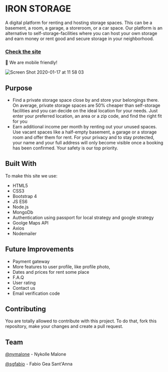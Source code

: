# IRON STORAGE 
A digital platform for renting and hosting storage spaces. This can be a basement, a room, a garage, a storeroom, or a car space. Our platform is an alternative to self-storage-facilities where you can host your own storage and earn money or rent good and secure storage in your neighborhood.
### [Check the site](https://iron-storage.herokuapp.com)

:iphone: We are mobile friendly! 



![Screen Shot 2020-01-17 at 11 58 03](https://user-images.githubusercontent.com/54912285/72621778-a77dd600-3920-11ea-9bf0-1a52b1af3dd3.png)

## Purpose
* Find a private storage space close by and store your belongings there. On average, private storage spaces are 50% cheaper than self-storage facilities and you can decide on the ideal location for your needs. Just enter your preferred location, an area or a zip code, and find the right fit for you
* Earn additional income per month by renting out your unused spaces. Use vacant spaces like a half-empty basement, a garage or a storage room and offer them for rent. For your privacy and to stay protected, your name and your full address will only become visible once a booking has been confirmed. Your safety is our top priority.


## Built With
To make this site we use: 
* HTML5
* CSS3
* Bootstrap 4
* JS ES6
* Node.js
* MongoDb
* Authentication using passport for local strategy and google strategy 
* Goolge Maps API
* Axios 
* Nodemailer

## Future Improvements
* Payment gateway
* More features to user profile, like profile photo,
* Dates and prices for rent some place 
* F.A.Q 
* User rating 
* Contact us 
* Email verification code

## Contributing
You are totally allowed to contribute with this project. To do that, fork this repository, make your changes and create a pull request.

## Team 
[@nymalone](https://github.com/nymalone) - Nykolle Malone

[@sgfabio](https://github.com/sgfabio) - Fabio Gea Sant'Anna
